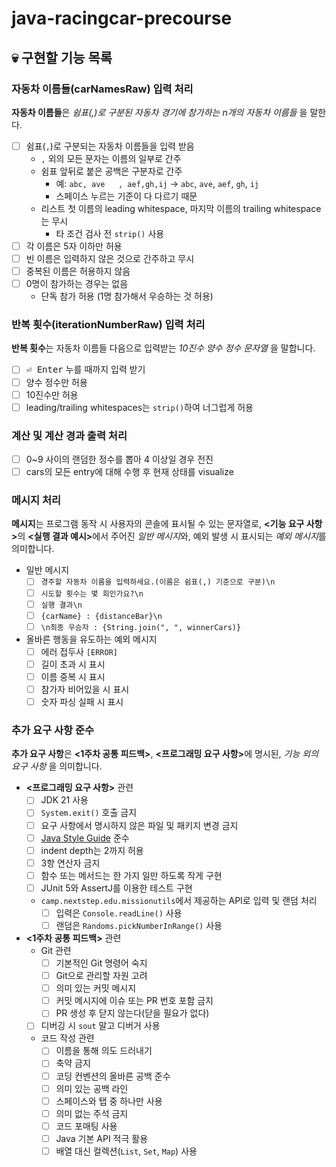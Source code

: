 # java-racingcar-precourse

## :skull: 구현할 기능 목록

### 자동차 이름들(carNamesRaw) 입력 처리

**자동차 이름들**은 *쉼표(,)로 구분된 자동차 경기에 참가하는
n개의 자동차 이름들* 을 말한다.

- [ ] 쉼표(`,`)로 구분되는 자동차 이름들을 입력 받음
  - `,` 외의 모든 문자는 이름의 일부로 간주
  - 쉼표 앞뒤로 붙은 공백은 구분자로 간주
    - 예: `abc, ave   , aef,gh,ij` → `abc`, `ave`, `aef`, `gh`, `ij`
    - 스페이스 누르는 기준이 다 다르기 때문
  - 리스트 첫 이름의 leading whitespace, 마지막 이름의 trailing whitespace는 무시
    - 타 조건 검사 전 `strip()` 사용
- [ ] 각 이름은 5자 이하만 허용
- [ ] 빈 이름은 입력하지 않은 것으로 간주하고 무시
- [ ] 중복된 이름은 허용하지 않음
- [ ] 0명이 참가하는 경우는 없음
  - 단독 참가 허용 (1명 참가해서 우승하는 것 허용)

### 반복 횟수(iterationNumberRaw) 입력 처리

**반복 횟수**는 자동차 이름들 다음으로 입력받는
*10진수 양수 정수 문자열* 을 말합니다.

- [ ] <kbd>⏎ Enter</kbd> 누를 때까지 입력 받기
- [ ] 양수 정수만 허용
- [ ] 10진수만 허용
- [ ] leading/trailing whitespaces는 `strip()`하여 너그럽게 허용

### 계산 및 계산 경과 출력 처리

- [ ] 0~9 사이의 랜덤한 정수를 뽑아 4 이상일 경우 전진
- [ ] cars의 모든 entry에 대해 수행 후 현재 상태를 visualize

### 메시지 처리

**메시지**는 프로그램 동작 시 사용자의 콘솔에 표시될 수 있는 문자열로,
<b><기능 요구 사항></b>의 <b><실행 결과 예시></b>에서 주어진 *일반 메시지*와,
예외 발생 시 표시되는 *예외 메시지*를 의미합니다.

- 일반 메시지
  - [ ] `경주할 자동차 이름을 입력하세요.(이름은 쉼표(,) 기준으로 구분)\n`
  - [ ] `시도할 횟수는 몇 회인가요?\n`
  - [ ] `실행 결과\n`
  - [ ] `{carName} : {distanceBar}\n`
  - [ ] `\n최종 우승자 : {String.join(", ", winnerCars)}`
- 올바른 행동을 유도하는 예외 메시지
  - [ ] 에러 접두사 `[ERROR] `
  - [ ] 길이 초과 시 표시
  - [ ] 이름 중복 시 표시
  - [ ] 참가자 비어있을 시 표시
  - [ ] 숫자 파싱 실패 시 표시

### 추가 요구 사항 준수

**추가 요구 사항**은 <b><1주차 공통 피드백></b>, <b><프로그래밍 요구 사항></b>에 명시된,
*기능 외의 요구 사항* 을 의미합니다.

- **<프로그래밍 요구 사항>** 관련
  - [ ] JDK 21 사용
  - [ ] `System.exit()` 호출 금지
  - [ ] 요구 사항에서 명시하지 않은 파일 및 패키지 변경 금지
  - [ ] [Java Style Guide](https://github.com/woowacourse/woowacourse-docs/blob/main/styleguide/java) 준수
  - [ ] indent depth는 2까지 허용
  - [ ] 3항 연산자 금지
  - [ ] 함수 또는 메서드는 한 가지 일만 하도록 작게 구현
  - [ ] JUnit 5와 AssertJ를 이용한 테스트 구현
  - `camp.nextstep.edu.missionutils`에서 제공하는 API로 입력 및 랜덤 처리
    - [ ] 입력은 `Console.readLine()` 사용
    - [ ] 랜덤은 `Randoms.pickNumberInRange()` 사용
- **<1주차 공통 피드백>** 관련
  - Git 관련
    - [ ] 기본적인 Git 명령어 숙지
    - [ ] Git으로 관리할 자원 고려
    - [ ] 의미 있는 커밋 메시지
    - [ ] 커밋 메시지에 이슈 또는 PR 번호 포함 금지
    - [ ] PR 생성 후 닫지 않는다(닫을 필요가 없다)
  - [ ] 디버깅 시 `sout` 말고 디버거 사용
  - 코드 작성 관련
    - [ ] 이름을 통해 의도 드러내기
    - [ ] 축약 금지
    - [ ] 코딩 컨벤션의 올바른 공백 준수
    - [ ] 의미 있는 공백 라인
    - [ ] 스페이스와 탭 중 하나만 사용
    - [ ] 의미 없는 주석 금지
    - [ ] 코드 포매팅 사용
    - [ ] Java 기본 API 적극 활용
    - [ ] 배열 대신 컬렉션(`List`, `Set`, `Map`) 사용
